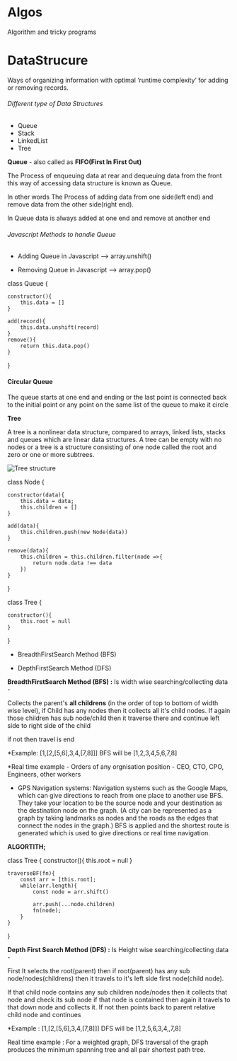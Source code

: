 # Algos

Algorithm and tricky programs 

# DataStrucure

Ways of organizing information with optimal ‘runtime complexity’ for adding or removing records.


   ###### Different type of Data Structures

- Queue
- Stack
- LinkedList
- Tree

**Queue** -  also called as **FIFO(First In First Out)**

The Process of enqueuing data at rear and dequeuing data from the front this way of accessing data structure is known as Queue.

In other words The Process of adding data from one side(left end) and remove data from the other side(right end).



In Queue data is always added at one end and remove at another end

   ###### Javascript Methods to handle Queue
   
- Adding Queue in Javascript   -->  array.unshift()

- Removing Queue in Javascript -->   array.pop()

class Queue {

    constructor(){
        this.data = []
    }

    add(record){
        this.data.unshift(record)
    }
    remove(){
        return this.data.pop()
    }
}
   
   ####  Circular Queue 
   
   The queue starts at one end and ending or the last point is connected back to the initial point or any point on the same list of the queue to make it circle
    
**Tree**

A tree is a nonlinear data structure, compared to arrays, linked lists, stacks and queues which are linear data structures. A tree can be empty with no nodes or a tree is a structure consisting of one node called the root and zero or one or more subtrees.

![Tree structure]()


class Node {

    constructor(data){
        this.data = data;
        this.children = []
    }

    add(data){
        this.children.push(new Node(data))
    }

    remove(data){
        this.children = this.children.filter(node =>{
            return node.data !== data
        })
    }
}

class Tree {

    constructor(){
        this.root = null
    }
}

- BreadthFirstSearch Method (BFS) 

- DepthFirstSearch Method (DFS)

**BreadthFirstSearch Method (BFS) :** Is width wise searching/collecting data - 

Collects the parent's **all childrens** (in the order of top to bottom of width wise level), if Child has any nodes then it collects all it's child nodes. If again those children has sub node/child then it traverse there and continue left side to right side of the child 

if not then travel is end


*Example: [1,[2,[5,6],3,4,[7,8]]] BFS will be [1,2,3,4,5,6,7,8]

*Real time example - Orders of any orgnisation position - CEO, CTO, CPO, Engineers, other workers
- GPS Navigation systems: Navigation systems such as the Google Maps, which can give directions to reach from one place to another use BFS. They take your location to be the source node and your destination as the destination node on the graph. (A city can be represented as a graph by taking landmarks as nodes and the roads as the edges that connect the nodes in the graph.) BFS is applied and the shortest route is generated which is used to give directions or real time navigation.


**ALGORTITH;**


class Tree {
    constructor(){
        this.root = null
    }

    traverseBF(fn){
        const arr = [this.root];
        while(arr.length){
            const node = arr.shift()

            arr.push(...node.children)
            fn(node);
        }
    }    
}


**Depth First Search Method (DFS) :** Is Height wise searching/collecting data - 

First It selects the root(parent) then if root(parent) has any sub node/nodes(childrens) then it travels to it's left side first node(child node). 

If that child node contains any sub children node/nodes then it collects that node and check its sub node if that node is contained then again it travels to that down node and collects it. If not then points back to parent relative child node and continues


*Example : [1,[2,[5,6],3,4,[7,8]]]  DFS will be [1,2,5,6,3,4,,7,8]

Real time example :  For a weighted graph, DFS traversal of the graph produces the minimum spanning tree and all pair shortest path tree.




